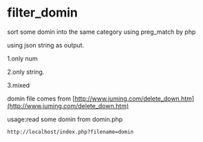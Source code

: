 # filter_domin

sort some domin  into the same category using preg_match by php 

using json string as output.



1.only num 

2.only string.

3.mixed

domin file comes from [http://www.juming.com/delete_down.htm](http://www.juming.com/delete_down.htm)


usage:read some domin from domin.php

```
http://localhost/index.php?filename=domin 

```
